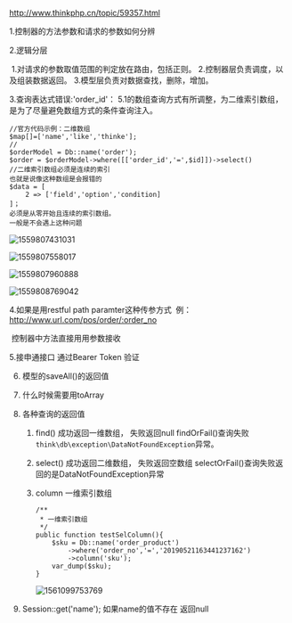 http://www.thinkphp.cn/topic/59357.html

1.控制器的方法参数和请求的参数如何分辨



2.逻辑分层

​	1.对请求的参数取值范围的判定放在路由，包括正则。
​	2.控制器层负责调度，以及组装数据返回。
​	3.模型层负责对数据查找，删除，增加。
​		

3.查询表达式错误:'order_id'：
​	5.1的数组查询方式有所调整，为二维索引数组，是为了尽量避免数组方式的条件查询注入。

```
//官方代码示例：二维数组
$map[]=['name','like','thinke'];
//
$orderModel = Db::name('order');
$order = $orderModel->where([['order_id','=',$id]])->select()
//二维索引数组必须是连续的索引 
也就是说像这种数组是会报错的
$data = [
    2 => ['field','option','condition]
]；
必须是从零开始且连续的索引数组。
一般是不会遇上这种问题

```

![1559807431031](C:\Users\aumak\AppData\Roaming\Typora\typora-user-images\1559807431031.png)



![1559807558017](C:\Users\aumak\AppData\Roaming\Typora\typora-user-images\1559807558017.png)

![1559807960888](C:\Users\aumak\AppData\Roaming\Typora\typora-user-images\1559807960888.png)

![1559808769042](C:\Users\aumak\AppData\Roaming\Typora\typora-user-images\1559808769042.png)

4.如果是用restful path paramter这种传参方式
​	例：http://www.url.com/pos/order/:order_no

​	控制器中方法直接用用参数接收

5.接申通接口 通过Bearer Token 验证



6. 模型的saveAll()的返回值

7. 什么时候需要用toArray

8. 各种查询的返回值

   1. find()
      成功返回一维数组， 失败返回null
      findOrFail()查询失败`think\db\exception\DataNotFoundException`异常。

   2. select()
      成功返回二维数组， 失败返回空数组
      selectOrFail()查询失败返回的是DataNotFoundException异常

   3. column
      一维索引数组

      ```
      /**
       * 一维索引数组
       */
      public function testSelColumn(){
          $sku = Db::name('order_product')
              ->where('order_no','=','20190521163441237162')
              ->column('sku');
          var_dump($sku);
      }
      ```

      ![1561099753769](C:\Users\aumak\AppData\Roaming\Typora\typora-user-images\1561099753769.png)

9. Session::get('name'); 如果name的值不存在 返回null

